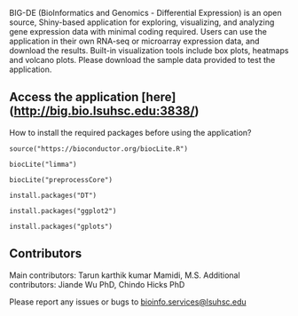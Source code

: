 BIG-DE (BioInformatics and Genomics - Differential Expression) is an open source, Shiny-based application for exploring, visualizing, and analyzing gene expression data with minimal coding required. Users can use the application in their own RNA-seq or microarray expression data, and download the results. Built-in visualization tools include box plots, heatmaps and volcano plots. Please download the sample data provided to test the application.

## Access the application [here] (http://big.bio.lsuhsc.edu:3838/)


How to install the required packages before using the application?

```
source("https://bioconductor.org/biocLite.R")

biocLite("limma")

biocLite("preprocessCore")

install.packages("DT")

install.packages("ggplot2")

install.packages("gplots")
```

## Contributors
Main contributors: Tarun karthik kumar Mamidi, M.S.
Additional contributors: Jiande Wu PhD, Chindo Hicks PhD


Please report any issues or bugs to bioinfo.services@lsuhsc.edu

